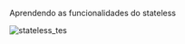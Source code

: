 Aprendendo as funcionalidades do stateless






![stateless_tes](https://user-images.githubusercontent.com/90880377/162329635-33cff38d-de25-4d74-9460-0cd1f1e3e999.jpg)


